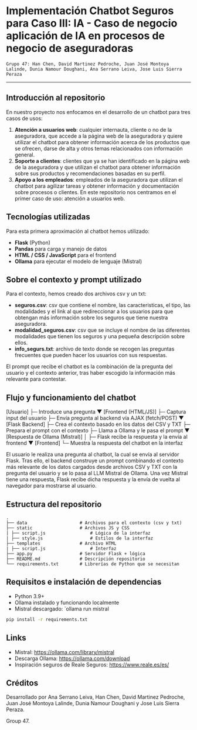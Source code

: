 # Implementación Chatbot Seguros para Caso III: IA - Caso de negocio aplicación de IA en procesos de negocio de aseguradoras

``Grupo 47: Han Chen, David Martinez Pedroche, Juan José Montoya Lalinde, Dunia Namour Doughani, Ana Serrano Leiva, Jose Luis Sierra Peraza``

___
## Introducción al repositorio
En nuestro proyecto nos enfocamos en el desarrollo de un chatbot para tres casos de usos:
1. **Atención a usuarios web**: cualquier internauta, cliente o no de la aseguradora, que accede a la página web de la aseguradora y quiere utilizar el chatbot para obtener información acerca de los productos que se ofrecen, darse de alta y otros temas relacionados con información general.
2. **Soporte a clientes**: clientes que ya se han identificado en la página web de la aseguradora y que utilizan el chatbot para obtener información sobre sus productos y recomendaciones basadas en su perfil.
3. **Apoyo a los empleados**: empleados de la aseguradora que utilizan el chatbot para agilizar tareas y obtener información y documentación sobre procesos o clientes.
En este repositorio nos centramos en el primer caso de uso: atención a usuarios web.

## Tecnologías utilizadas
Para esta primera aproximación al chatbot hemos utilizado:

- **Flask** (Python)
- **Pandas** para carga y manejo de datos
- **HTML / CSS / JavaScript** para el frontend
- **Ollama** para ejecutar el modelo de lenguaje (Mistral)

## Sobre el contexto y prompt utilizado
Para el contexto, hemos creado dos archivos csv y un txt:
- **seguros.csv**: csv que contiene el nombre, las caracteristicas, el tipo, las modalidades y el link al que redireccionar a los usuarios para que obtengan más información sobre los seguros que tiene nuestra aseguradora.
- **modalidad_seguros.csv**:  csv que se incluye el nombre de las diferentes modalidades que tienen los seguros y una pequeña descripción sobre ellos.
- **info_segurs.txt**: archivo de texto donde se recogen las preguntas frecuentes que pueden hacer los usuarios con sus respuestas.

El prompt que recibe el chatbot es la combinación de la pregunta del usuario y el contexto anterior, tras haber escogido la información más relevante para contestar.

## Flujo y funcionamiento del chatbot
[Usuario] 
   ├─ Introduce una pregunta
   ▼
[Frontend (HTML/JS)]
   ├─ Captura input del usuario
   ├─ Envía pregunta al backend vía AJAX (fetch/POST)
   ▼
[Flask Backend]
   ├─ Crea el contexto basado en los datos del CSV y TXT
   ├─ Prepara el prompt con el contexto
   ├─ Llama a Ollama y le pasa el prompt
   ▼
[Respuesta de Ollama (Mistral)]
   │ 
   ├─ Flask recibe la respuesta y la envía al frontend
   ▼
[Frontend]
   └─ Muestra la respuesta del chatbot en la interfaz

El usuario le realiza una pregunta al chatbot, la cual se envía al servidor Flask. Tras ello, el backend construye un prompt combinando el contexto más relevante de los datos cargados desde archivos CSV y TXT con la pregunta del usuario y se lo pasa al LLM Mistral de Ollama. Una vez Mistral tiene una respuesta, Flask recibe dicha respuesta y la envía de vuelta al navegador para mostrarse al usuario.

## Estructura del repositorio
    .
    ├── data                    # Archivos para el contexto (csv y txt)
    ├── static                  # Archivos JS y CSS
    | ├── script.js                 # Lógica de la interfaz
    | ├── style.js                  # Estilos de la interfaz
    ├── templates               # Archivo HTML
    | ├── script.js                 # Interfaz
    ├── app.py                  # Servidor Flask + lógica
    ├── README.md               # Descripción repositorio
    └── requirements.txt        # Librerías de Python que se necesitan 


## Requisitos e instalación de dependencias
- Python 3.9+
- Ollama instalado y funcionando localmente
- Mistral descargado: `ollama run mistral

```bash
pip install -r requirements.txt
```

## Links
- Mistral: https://ollama.com/library/mistral
- Descarga Ollama: https://ollama.com/download
- Inspiración seguros de Reale Seguros: https://www.reale.es/es/

## Créditos

Desarrollado por Ana Serrano Leiva, Han Chen, David Martinez Pedroche, Juan José Montoya Lalinde, Dunia Namour Doughani y Jose Luis Sierra Peraza. 

Group 47.